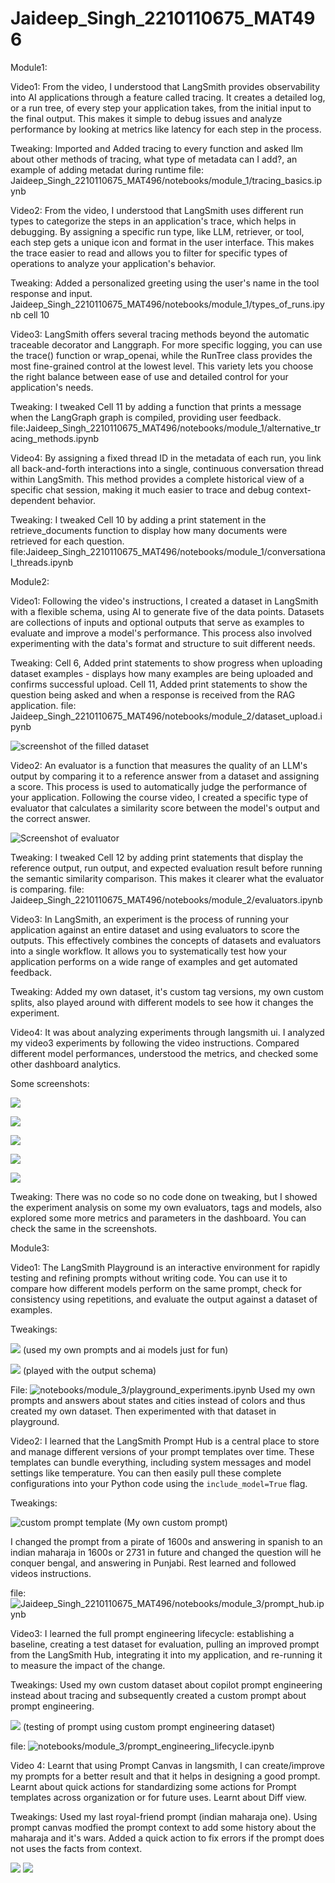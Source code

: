 # Jaideep_Singh_2210110675_MAT496

Module1:

Video1:
From the video, I understood that LangSmith provides observability into AI applications through a feature called tracing. It creates a detailed log, or a run tree, of every step your application takes, from the initial input to the final output. This makes it simple to debug issues and analyze performance by looking at metrics like latency for each step in the process.

Tweaking:
Imported and Added tracing to every function and asked llm about other methods of tracing, what type of metadata can I add?, an example of adding metadat during runtime
file: Jaideep_Singh_2210110675_MAT496/notebooks/module_1/tracing_basics.ipynb

Video2:
From the video, I understood that LangSmith uses different run types to categorize the steps in an application's trace, which helps in debugging. By assigning a specific run type, like LLM, retriever, or tool, each step gets a unique icon and format in the user interface. This makes the trace easier to read and allows you to filter for specific types of operations to analyze your application's behavior.

Tweaking:
Added a personalized greeting using the user's name in the tool response and input. Jaideep_Singh_2210110675_MAT496/notebooks/module_1/types_of_runs.ipynb cell 10

Video3:
LangSmith offers several tracing methods beyond the automatic traceable decorator and Langgraph. For more specific logging, you can use the trace() function or wrap_openai, while the RunTree class provides the most fine-grained control at the lowest level. This variety lets you choose the right balance between ease of use and detailed control for your application's needs.

Tweaking:
I tweaked Cell 11 by adding a function that prints a message when the LangGraph graph is compiled, providing user feedback.
file:Jaideep_Singh_2210110675_MAT496/notebooks/module_1/alternative_tracing_methods.ipynb

Video4:
By assigning a fixed thread ID in the metadata of each run, you link all back-and-forth interactions into a single, continuous conversation thread within LangSmith. This method provides a complete historical view of a specific chat session, making it much easier to trace and debug context-dependent behavior.

Tweaking:
I tweaked Cell 10 by adding a print statement in the retrieve_documents function to display how many documents were retrieved for each question.
file:Jaideep_Singh_2210110675_MAT496/notebooks/module_1/conversational_threads.ipynb

Module2:

Video1:
Following the video's instructions, I created a dataset in LangSmith with a flexible schema, using AI to generate five of the data points. Datasets are collections of inputs and optional outputs that serve as examples to evaluate and improve a model's performance. This process also involved experimenting with the data's format and structure to suit different needs.

Tweaking:
Cell 6, Added print statements to show progress when uploading dataset examples - displays how many examples are being uploaded and confirms successful upload.
Cell 11, Added print statements to show the question being asked and when a response is received from the RAG application.
file: Jaideep_Singh_2210110675_MAT496/notebooks/module_2/dataset_upload.ipynb

![screenshot of the filled dataset](images/image1.png)

Video2:
An evaluator is a function that measures the quality of an LLM's output by comparing it to a reference answer from a dataset and assigning a score. This process is used to automatically judge the performance of your application. Following the course video, I created a specific type of evaluator that calculates a similarity score between the model's output and the correct answer.

![Screenshot of evaluator](images/image3.png)

Tweaking:
I tweaked Cell 12 by adding print statements that display the reference output, run output, and expected evaluation result before running the semantic similarity comparison. This makes it clearer what the evaluator is comparing.
file: Jaideep_Singh_2210110675_MAT496/notebooks/module_2/evaluators.ipynb

Video3:
In LangSmith, an experiment is the process of running your application against an entire dataset and using evaluators to score the outputs. This effectively combines the concepts of datasets and evaluators into a single workflow. It allows you to systematically test how your application performs on a wide range of examples and get automated feedback.

Tweaking:
Added my own dataset, it's custom tag versions, my own custom splits, also played around with different models to see how it changes the experiment.

Video4:
It was about analyzing experiments through langsmith ui. I analyzed my video3 experiments by following the video instructions. Compared different model performances, understood the metrics, and checked some other dashboard analytics.

Some screenshots:

![](images/image5.png)

![](images/image6.png)

![](images/image7.png)

![](images/image8.png)

![](images/image9.png)

Tweaking:
There was no code so no code done on tweaking, but I showed the experiment analysis on some my own evaluators, tags and models, also explored some more metrics and parameters in the dashboard. You can check the same in the screenshots.

Module3:

Video1:
The LangSmith Playground is an interactive environment for rapidly testing and refining prompts without writing code. You can use it to compare how different models perform on the same prompt, check for consistency using repetitions, and evaluate the output against a dataset of examples.

Tweakings:

![](images/m3i1.png)
(used my own prompts and ai models just for fun)

![](images/m3i2.png)
(played with the output schema)

File: ![notebooks/module_3/playground_experiments.ipynb](notebooks/module_3/playground_experiments.ipynb)
Used my own prompts and answers about states and cities instead of colors and thus created my own dataset. Then experimented with that dataset in playground.

Video2:
I learned that the LangSmith Prompt Hub is a central place to store and manage different versions of your prompt templates over time. These templates can bundle everything, including system messages and model settings like temperature. You can then easily pull these complete configurations into your Python code using the `include_model=True` flag.

Tweakings:

![custom prompt template](images/m3v2i1.png)
(My own custom prompt)

I changed the prompt from a pirate of 1600s and answering in spanish to an indian maharaja in 1600s or 2731 in future and changed the question will he conquer bengal, and answering in Punjabi. Rest learned and followed videos instructions.

file: ![Jaideep_Singh_2210110675_MAT496/notebooks/module_3/prompt_hub.ipynb](notebooks/module_3/prompt_hub.ipynb)

Video3:
I learned the full prompt engineering lifecycle: establishing a baseline, creating a test dataset for evaluation, pulling an improved prompt from the LangSmith Hub, integrating it into my application, and re-running it to measure the impact of the change.

Tweakings:
Used my own custom dataset about copilot prompt engineering instead about tracing and subsequently created a custom prompt about prompt engineering.

![](images/m3v3i2.png)
(testing of prompt using custom prompt engineering dataset)

file: ![notebooks/module_3/prompt_engineering_lifecycle.ipynb](notebooks/module_3/prompt_engineering_lifecycle.ipynb)

Video 4:
Learnt that using Prompt Canvas in langsmith, I can create/improve my prompts for a better result and that it helps in designing a good prompt. Learnt about quick actions for standardizing some actions for Prompt templates across organization or for future uses. Learnt about Diff view.

Tweakings:
Used my last royal-friend prompt (indian maharaja one). Using prompt canvas modfied the prompt context to add some history about the maharaja and it's wars. Added a quick action to fix errors if the prompt does not uses the facts from context.

![](images/m3v4i1.png)
![](images/m3v4i2.png)
